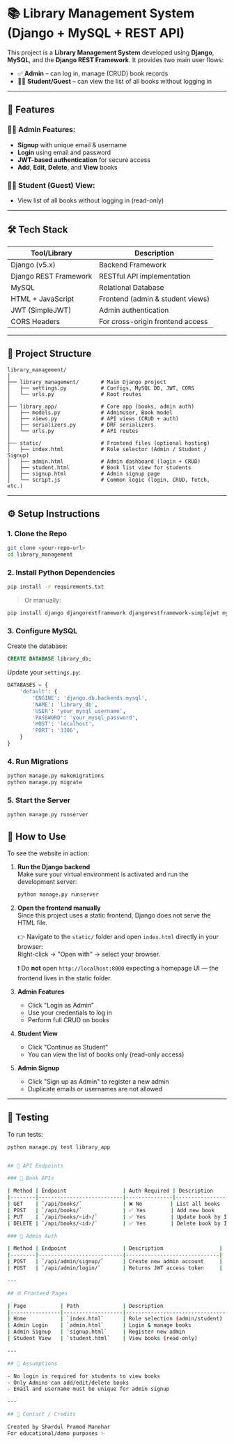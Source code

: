 # 📚 Library Management System (Django + MySQL + REST API)

This project is a **Library Management System** developed using **Django**, **MySQL**, and the **Django REST Framework**. It provides two main user flows:

- ✅ **Admin** – can log in, manage (CRUD) book records
- 👨‍🎓 **Student/Guest** – can view the list of all books without logging in

---

## 🚀 Features

### 👩‍💼 Admin Features:
- **Signup** with unique email & username
- **Login** using email and password
- **JWT-based authentication** for secure access
- **Add**, **Edit**, **Delete**, and **View** books

### 👨‍🎓 Student (Guest) View:
- View list of all books without logging in (read-only)

---

## 🛠️ Tech Stack

| Tool/Library            | Description                            |
|-------------------------|----------------------------------------|
| Django (v5.x)           | Backend Framework                      |
| Django REST Framework   | RESTful API implementation             |
| MySQL                   | Relational Database                    |
| HTML + JavaScript       | Frontend (admin & student views)       |
| JWT (SimpleJWT)         | Admin authentication                   |
| CORS Headers            | For cross-origin frontend access       |

---

## 📁 Project Structure

```
library_management/
│
├── library_management/       # Main Django project
│   ├── settings.py           # Configs, MySQL DB, JWT, CORS
│   └── urls.py               # Root routes
│
├── library_app/              # Core app (books, admin auth)
│   ├── models.py             # AdminUser, Book model
│   ├── views.py              # API views (CRUD + auth)
│   ├── serializers.py        # DRF serializers
│   └── urls.py               # API routes
│
├── static/                   # Frontend files (optional hosting)
│   ├── index.html            # Role selector (Admin / Student / Signup)
│   ├── admin.html            # Admin dashboard (login + CRUD)
│   ├── student.html          # Book list view for students
│   ├── signup.html           # Admin signup page
│   └── script.js             # Common logic (login, CRUD, fetch, etc.)
```

---

## ⚙️ Setup Instructions

### 1. Clone the Repo

```bash
git clone <your-repo-url>
cd library_management
```

### 2. Install Python Dependencies

```bash
pip install -r requirements.txt
```

> Or manually:
```bash
pip install django djangorestframework djangorestframework-simplejwt mysqlclient django-cors-headers
```

### 3. Configure MySQL

Create the database:

```sql
CREATE DATABASE library_db;
```

Update your `settings.py`:

```python
DATABASES = {
    'default': {
        'ENGINE': 'django.db.backends.mysql',
        'NAME': 'library_db',
        'USER': 'your_mysql_username',
        'PASSWORD': 'your_mysql_password',
        'HOST': 'localhost',
        'PORT': '3306',
    }
}
```

### 4. Run Migrations

```bash
python manage.py makemigrations
python manage.py migrate
```

### 5. Start the Server

```bash
python manage.py runserver
```

## 🚀 How to Use

To see the website in action:

1. **Run the Django backend**  
   Make sure your virtual environment is activated and run the development server:
   ```bash
   python manage.py runserver
   ```

2. **Open the frontend manually**  
   Since this project uses a static frontend, Django does not serve the HTML file.

   👉 Navigate to the `static/` folder and open `index.html` directly in your browser:  
   Right-click → "Open with" → select your browser.

   ❗ Do **not** open `http://localhost:8000` expecting a homepage UI — the frontend lives in the static folder.

3. **Admin Features**
   - Click "Login as Admin"
   - Use your credentials to log in
   - Perform full CRUD on books

4. **Student View**
   - Click "Continue as Student"
   - You can view the list of books only (read-only access)

5. **Admin Signup**
   - Click "Sign up as Admin" to register a new admin
   - Duplicate emails or usernames are not allowed

---
## 🧪 Testing

To run tests:

```bash
python manage.py test library_app


## 🔐 API Endpoints

### 📘 Book APIs

| Method | Endpoint                  | Auth Required | Description                |
|--------|---------------------------|---------------|----------------------------|
| GET    | `/api/books/`             | ❌ No         | List all books             |
| POST   | `/api/books/`             | ✅ Yes        | Add new book               |
| PUT    | `/api/books/<id>/`        | ✅ Yes        | Update book by ID          |
| DELETE | `/api/books/<id>/`        | ✅ Yes        | Delete book by ID          |

### 👤 Admin Auth

| Method | Endpoint                  | Description                  |
|--------|---------------------------|------------------------------|
| POST   | `/api/admin/signup/`      | Create new admin account     |
| POST   | `/api/admin/login/`       | Returns JWT access token     |

---

## 🌐 Frontend Pages

| Page           | Path              | Description                       |
|----------------|-------------------|-----------------------------------|
| Home           | `index.html`      | Role selection (admin/student)    |
| Admin Login    | `admin.html`      | Login & manage books              |
| Admin Signup   | `signup.html`     | Register new admin                |
| Student View   | `student.html`    | View books (read-only)            |

---

## 🙋 Assumptions

- No login is required for students to view books
- Only Admins can add/edit/delete books
- Email and username must be unique for admin signup

---

## 📩 Contact / Credits

Created by Shardul Pramod Manohar  
For educational/demo purposes ✨
